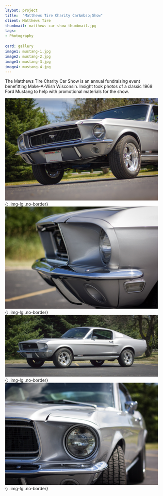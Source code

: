 ```yaml
---
layout: project
title:  "Matthews Tire Charity Car&nbsp;Show"
client: Matthews Tire
thumbnail: matthews-car-show-thumbnail.jpg
tags:
- Photography

card: gallery
image1: mustang-1.jpg
image2: mustang-2.jpg
image3: mustang-3.jpg
image4: mustang-4.jpg
---
```


The Matthews Tire Charity Car Show is an annual fundraising event benefitting Make-A-Wish Wisconsin. Insight took photos of a classic 1968 Ford Mustang to help with promotional materials for the show.

![CIVICTechnologies Website](/img/mustang-1.jpg){: .img-lg .no-border}
![CIVICTechnologies Website](/img/mustang-2.jpg){: .img-lg .no-border}
![CIVICTechnologies Website](/img/mustang-3.jpg){: .img-lg .no-border}
![CIVICTechnologies Website](/img/mustang-4.jpg){: .img-lg .no-border}